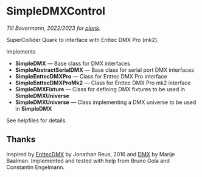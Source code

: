 # SimpleDMXControl
*Till Bovermann, 2022/2023 for [plonk](https://plonk.studio).*


SuperCollider Quark to interface with Enttec DMX Pro (mk2).

Implements

+ **SimpleDMX** — Base class for DMX interfaces 
+ **SimpleAbstractSerialDMX** —  Base class for serial port DMX interfaces
+ **SimpleEnttecDMXPro** —  Class for Enttec DMX Pro interface
+ **SimpleEnttecDMXProMk2** —  Class for Enttec DMX Pro mk2 interface
+ **SimpleDMXFixture** —  Class for defining DMX fixtures to be used in **SimpleDMXUniverse**
+ **SimpleDMXUniverse** —  Class implementing a DMX universe to be used in **SimpleDMX**


See helpfiles for details.

## Thanks

Inspired by [EnttecDMX](https://github.com/jreus/ENTTEC_USB_PRO) by Jonathan Reus, 2016 and [DMX](https://github.com/supercollider-quarks/DMX) by Marije Baalman. 
Implemented and tested with help from Bruno Gola and Constantin Engelmann.
